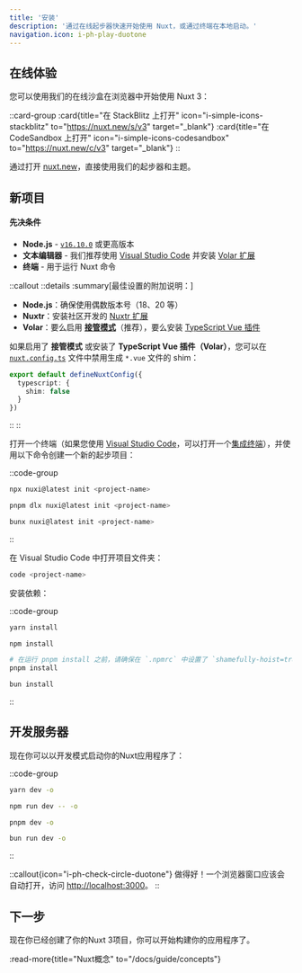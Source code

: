```yaml
---
title: '安装'
description: '通过在线起步器快速开始使用 Nuxt，或通过终端在本地启动。'
navigation.icon: i-ph-play-duotone
---
```


## 在线体验

您可以使用我们的在线沙盒在浏览器中开始使用 Nuxt 3：

::card-group
:card{title="在 StackBlitz 上打开" icon="i-simple-icons-stackblitz" to="https://nuxt.new/s/v3" target="_blank"}
:card{title="在 CodeSandbox 上打开" icon="i-simple-icons-codesandbox" to="https://nuxt.new/c/v3" target="_blank"}
::

通过打开 [nuxt.new](https://nuxt.new)，直接使用我们的起步器和主题。

## 新项目

<!-- TODO: need to fix upstream in nuxt/nuxt.com -->
<!-- markdownlint-disable-next-line MD001 -->
#### 先决条件

- **Node.js** - [`v16.10.0`](https://nodejs.org/en) 或更高版本
- **文本编辑器** - 我们推荐使用 [Visual Studio Code](https://code.visualstudio.com) 并安装 [Volar 扩展](https://marketplace.visualstudio.com/items?itemName=Vue.volar)
- **终端** - 用于运行 Nuxt 命令

::callout
::details
:summary[最佳设置的附加说明：]
- **Node.js**：确保使用偶数版本号（18、20 等）
- **Nuxtr**：安装社区开发的 [Nuxtr 扩展](https://marketplace.visualstudio.com/items?itemName=Nuxtr.nuxtr-vscode)
- **Volar**：要么启用 [**接管模式**](https://vuejs.org/guide/typescript/overview.html#volar-takeover-mode)（推荐），要么安装 [TypeScript Vue 插件](https://marketplace.visualstudio.com/items?itemName=Vue.vscode-typescript-vue-plugin)

如果启用了 **接管模式** 或安装了 **TypeScript Vue 插件（Volar）**，您可以在 [`nuxt.config.ts`](/docs/guide/directory-structure/nuxt.config) 文件中禁用生成 `*.vue` 文件的 shim：

  ```ts [nuxt.config.ts]
  export default defineNuxtConfig({
    typescript: {
      shim: false
    }
  })
  ```
::
::

打开一个终端（如果您使用 [Visual Studio Code](https://code.visualstudio.com)，可以打开一个[集成终端](https://code.visualstudio.com/docs/editor/integrated-terminal)），并使用以下命令创建一个新的起步项目：

::code-group

```bash [npx]
npx nuxi@latest init <project-name>
```

```bash [pnpm]
pnpm dlx nuxi@latest init <project-name>
```

```bash [bun]
bunx nuxi@latest init <project-name>
```

::

在 Visual Studio Code 中打开项目文件夹：

```bash [终端]
code <project-name>
```

安装依赖：

::code-group

```bash [yarn]
yarn install
```

```bash [npm]
npm install
```

```bash [pnpm]
# 在运行 pnpm install 之前，请确保在 `.npmrc` 中设置了 `shamefully-hoist=true`
pnpm install
```

```bash [bun]
bun install
```

::

## 开发服务器

现在你可以以开发模式启动你的Nuxt应用程序了：

::code-group

```bash [yarn]
yarn dev -o
```

```bash [npm]
npm run dev -- -o
```

```bash [pnpm]
pnpm dev -o
```

```bash [bun]
bun run dev -o
```
::

::callout{icon="i-ph-check-circle-duotone"}
做得好！一个浏览器窗口应该会自动打开，访问 <http://localhost:3000>。
::

## 下一步

现在你已经创建了你的Nuxt 3项目，你可以开始构建你的应用程序了。

:read-more{title="Nuxt概念" to="/docs/guide/concepts"}

